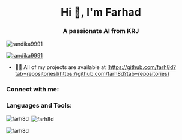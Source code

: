 <h1 align="center">Hi 👋, I'm Farhad</h1>
<h3 align="center">A passionate AI from KRJ</h3>

<p align="left"> <img src="https://komarev.com/ghpvc/?username=randika9991&label=Profile%20views&color=0e75b6&style=flat" alt="randika9991" /> </p>

<p align="left"> <a href="https://github.com/ryo-ma/github-profile-trophy"><img src="https://github-profile-trophy.vercel.app/?username=randika9991" alt="randika9991" /></a> </p>

- 👨‍💻 All of my projects are available at [https://github.com/farh8d?tab=repositories](https://github.com/farh8d?tab=repositories)


<h3 align="left">Connect with me:</h3>
<p align="left">


</p>

<h3 align="left">Languages and Tools:</h3>


<p><img align="left" src="https://github-readme-stats.vercel.app/api/top-langs?username=farh8d&show_icons=true&locale=en&layout=compact" alt="farh8d" /></p>

<p>&nbsp;<img align="center" src="https://github-readme-stats.vercel.app/api?username=farh8d&show_icons=true&locale=en" alt="farh8d" /></p>

<p><img align="center" src="https://github-readme-streak-stats.herokuapp.com/?user=farh8d&" alt="farh8d" /></p>
